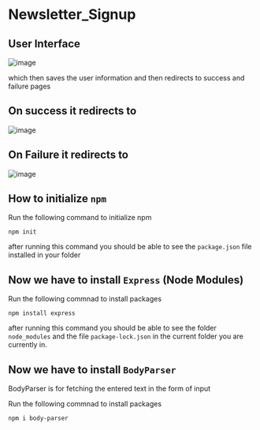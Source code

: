 # Newsletter_Signup

User Interface
---
![image](https://user-images.githubusercontent.com/94986564/208851006-eeeff95c-9539-499d-b9dc-2ee2f54189b5.png)

which then saves the user information and then redirects to success and failure pages

On success it redirects to 
---
![image](https://user-images.githubusercontent.com/94986564/208851790-6032312e-3afd-4b1b-935f-0c399ed166ce.png)


On Failure it redirects to 
---
![image](https://user-images.githubusercontent.com/94986564/208851688-39e31b28-6228-4dd9-9230-064dac85adc7.png)



How to initialize `npm`
---

Run the following command to initialize npm

`npm init`

after running this command you should be able to see the `package.json` file installed in your folder

Now we have to install `Express` (Node Modules)
---

Run the following commnad to install packages

`npm install express`

after running this command you should be able to see the folder `node_modules` and the file `package-lock.json` in the current folder you are currently in.

Now we have to install `BodyParser`
--
<p>BodyParser is for fetching the entered text in the form of input<p>

Run the following commnad to install packages

`npm i body-parser`
